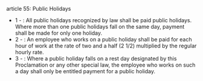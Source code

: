 article 55: Public Holidays

<ul>
			<li>1 - : All public holidays recognized by law shall be paid public holidays. Where more than one public holidays fall on the same day, payment shall be made for only one holiday.<ul>
			</ul></li>			<li>2 - : An employee who works on a public holiday shall be paid for each hour of work at the rate of two and a half (2 1&#x2F;2) multiplied by the regular hourly rate.<ul>
			</ul></li>			<li>3 - : Where a public holiday falls on a rest day designated by this Proclamation or any other special law, the employee who works on such a day shall only be entitled payment for a public holiday.<ul>
			</ul></li></ul>